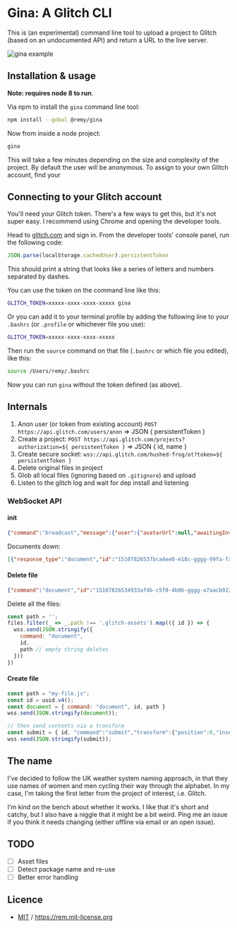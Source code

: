 # Gina: A Glitch CLI

This is (an experimental) command line tool to upload a project to Glitch (based on an undocumented API) and return a URL to the live server.

![gina example](https://user-images.githubusercontent.com/13700/32903128-2285c592-caec-11e7-806b-a72b696c718d.gif)

## Installation & usage

**Note: requires node 8 to run**.

Via npm to install the `gina` command line tool:

```bash
npm install --gobal @remy/gina
```

Now from inside a node project:

```bash
gina
```

This will take a few minutes depending on the size and complexity of the project. By default the user will be anonymous. To assign to your own Glitch account, find your

## Connecting to your Glitch account

You'll need your Glitch token. There's a few ways to get this, but it's not super easy. I recommend using Chrome and opening the developer tools.

Head to [glitch.com](https://glitch.com) and sign in. From the developer tools' console panel, run the following code:

```js
JSON.parse(localStorage.cachedUser).persistentToken
```

This should print a string that looks like a series of letters and numbers separated by dashes.

You can use the token on the command line like this:

```bash
GLITCH_TOKEN=xxxxx-xxxx-xxxx-xxxxx gina
```

Or you can add it to your terminal profile by adding the following line to your `.bashrc` (or `.profile` or whichever file you use):

```bash
GLITCH_TOKEN=xxxxx-xxxx-xxxx-xxxxx
```

Then run the `source` command on that file (`.bashrc` or which file you edited), like this:

```bash
source /Users/remy/.bashrc
```

Now you can run `gina` without the token defined (as above).

## Internals

1. Anon user (or token from existing account) `POST https://api.glitch.com/users/anon` => JSON { persistentToken }
2. Create a project: `POST https://api.glitch.com/projects?authorization=${ persistentToken }` => JSON { id, name }
3. Create secure socket: `wss://api.glitch.com/hushed-frog/ot?token=${ persistentToken }`
4. Delete original files in project
5. Glob all local files (ignoring based on `.gitignore`) and upload
6. Listen to the glitch log and wait for dep install and listening

### WebSocket API

#### init

```json
{"command":"broadcast","message":{"user":{"avatarUrl":null,"awaitingInvite":false,"id":553215,"name":null,"login":null,"color":"#80f289","utcOffset":0,"branchName":"Live","readOnly":false,"thanksReceived":false,"tabId":"49017","projectPermission":{"userId":0000,"projectId":"55d4fb6f-gggg-4a70-a214-292ba452bbb2","accessLevel":30},"invited":false,"left":false,"stopAsking":false}}}
```

Documents down:

```json
[{"response_type":"document","id":"15107826537bca4ee0-e18c-gggg-99fa-fa696c5c7e86","path":"server.js","content":"...","version":1,"broadcast":{}}]
```

#### Delete file

```json
{"command":"document","id":"15107826534933af4b-c5f0-4b06-gggg-a7aacb923b97","path":""}
```

Delete all the files:

```js
const path = '';
files.filter(_ => _.path !== '.glitch-assets').map(({ id }) => {
  wss.send(JSON.stringify({
    command: "document",
    id,
    path // empty string deletes
  }))
})
```

#### Create file

```js
const path = "my-file.js";
const id = uuid.v4();
const document = { command: "document", id, path }
wss.send(JSON.stringify(document));

// then send contents via a transform
const submit = { id, "command":"submit","transform":{"position":0,"insert": contents ,"num_delete":0,"version":2} };
wss.send(JSON.stringify(submit));
```

## The name

I've decided to follow the UK weather system naming approach, in that they use names of women and men cycling their way through the alphabet. In my case, I'm taking the first letter from the project of interest, i.e. Glitch.

I'm kind on the bench about whether it works. I like that it's short and catchy, but I also have a niggle that it might be a bit weird. Ping me an issue if you think it needs changing (either offline via email or an open issue).

## TODO

- [ ] Asset files
- [ ] Detect package name and re-use
- [ ] Better error handling

## Licence

- [MIT](https://rem.mit-license.org) / https://rem.mit-license.org
